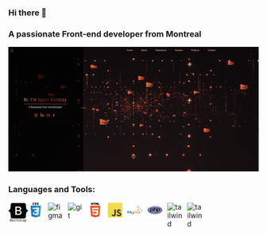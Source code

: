 ### Hi there 👋

<h3>A passionate Front-end developer from Montreal</h3>

[![portfolio_v2](https://github.com/jcrunatay/portfolio_v2/blob/main/public/images/project-output-img.png "portfolio_v2")](https://jcrunatay.github.io/portfolio_v2/)





<h3 align="left">Languages and Tools:</h3>

<img align="left" src="https://raw.githubusercontent.com/devicons/devicon/master/icons/bootstrap/bootstrap-plain-wordmark.svg" alt="bootstrap" width="40" height="40"/> 
<img align="left" style="padding-right:10px;" src="https://raw.githubusercontent.com/devicons/devicon/master/icons/css3/css3-original-wordmark.svg" alt="css3" width="30px"/>
<img align="left" style="padding-right:10px;" src="https://www.vectorlogo.zone/logos/figma/figma-icon.svg" alt="figma" width="30px"/>
<img align="left" style="padding-right:10px;" src="https://www.vectorlogo.zone/logos/git-scm/git-scm-icon.svg" alt="git" width="30px"/> 
<img align="left" style="padding-right:10px;" src="https://raw.githubusercontent.com/devicons/devicon/master/icons/html5/html5-original-wordmark.svg" alt="html5" width="30px"/> 
<img align="left" style="padding-right:10px;" src="https://raw.githubusercontent.com/devicons/devicon/master/icons/javascript/javascript-original.svg" alt="javascript" width="30px"/> 
<img align="left" style="padding-right:10px;" src="https://raw.githubusercontent.com/devicons/devicon/master/icons/mysql/mysql-original-wordmark.svg" alt="mysql" width="30px"/> 
<img align="left" style="padding-right:10px;" src="https://raw.githubusercontent.com/devicons/devicon/master/icons/php/php-original.svg" alt="php" width="30px"/> 
<img align="left" style="padding-right:10px;" src="https://www.vectorlogo.zone/logos/tailwindcss/tailwindcss-icon.svg" alt="tailwind" width="30px"/> 
<img align="left" style="padding-right:10px;" src="https://www.vectorlogo.zone/logos/reactjs/reactjs-icon.svg" alt="tailwind" width="30px"/> 

